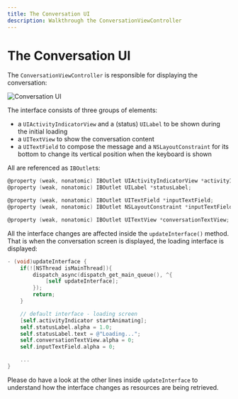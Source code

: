 ```yaml
---
title: The Conversation UI
description: Walkthrough the ConversationViewController
---
```


# The Conversation UI

The `ConversationViewController` is responsible for displaying the conversation:

![Conversation UI](/assets/images/client-sdk/ios-messaging/conversation-ui.png)

The interface consists of three groups of elements:

- a `UIActivityIndicatorView` and a (status) `UILabel` to be shown during the initial loading
- a `UITextView` to show the conversation content
- a `UITextField` to compose the message and a `NSLayoutConstraint` for its bottom to change its vertical position when the keyboard is shown

All are referenced as `IBOutlet`s:

```objective-c
@property (weak, nonatomic) IBOutlet UIActivityIndicatorView *activityIndicator;
@property (weak, nonatomic) IBOutlet UILabel *statusLabel;

@property (weak, nonatomic) IBOutlet UITextField *inputTextField;
@property (weak, nonatomic) IBOutlet NSLayoutConstraint *inputTextFieldBottomConstraint;

@property (weak, nonatomic) IBOutlet UITextView *conversationTextView;
```

All the interface changes are affected inside the `updateInterface()` method. That is when the conversation screen is displayed, the loading interface is displayed:

```objective-c
- (void)updateInterface {
    if(![NSThread isMainThread]){
        dispatch_async(dispatch_get_main_queue(), ^{
            [self updateInterface];
        });
        return;
    }

    // default interface - loading screen
    [self.activityIndicator startAnimating];
    self.statusLabel.alpha = 1.0;
    self.statusLabel.text = @"Loading...";
    self.conversationTextView.alpha = 0;
    self.inputTextField.alpha = 0;

    ...
}
```

Please do have a look at the other lines inside `updateInterface` to understand how the interface changes as resources are being retrieved.
